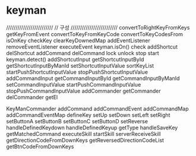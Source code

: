 # keyman

/////////////////////////
// 구성
/////////////////////////
convertToRightKeyFromKeys
getKeyFromEvent
convertToKeyFromKeyCode
convertToKeyCodesFrom
isOnKey
checkKey
clearKeyDownedMap
addEventListener
removeEventListener
executeEvent
keyman.isOn()
check
addShortcut
delShortcut
addCommand
delCommand
lock
unlock
stop
start
keyman.detect()
addShortcutInput
getShortcutInputById
getShortcutInputByManId
setShortcutInputValue
sortKeyList
startPushShortcutInputValue
stopPushShortcutInputValue
addCommandInput
getCommandInputById
getCommandInputByManId
setCommandInputValue
startPushCommandInputValue
stopPushCommandInputValue
addCommander
getCommander
delCommander
getEl



KeyManCommander
addCommand
addCommandEvent
addCommandMap
addCommandEventMap
defineKey
setUp
setDown
setLeft
setRight
setButtonA
setButtonB
setButtonC
setButtonD
setReverse
handleDefinedKeydown
handleDefinedKeyup
getType
handleSaveKey
getMatchedCommand
executeSkill
startSkill
serverReceiveSkill
getDirectionCodeFromDownKeys
getReversedDirectionCodeList
getBtnCodeFromDownKeys